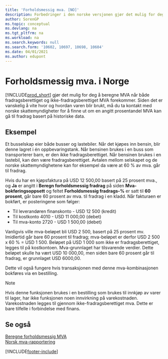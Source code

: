 ```yaml
---
title: 'Forholdsmessig mva. [NO]'
description: Forbedringer i den norske versjonen gjør det mulig for deg å beregne MVA når både fradragsberettiget og ikke-fradragsberettiget MVA forekommer.
author: SorenGP
ms.topic: conceptual
ms.devlang: na
ms.tgt_pltfrm: na
ms.workload: na
ms.search.keywords: null
ms.search.form: '10602, 10697, 10698, 10604'
ms.date: 04/01/2021
ms.author: edupont
---
```

# <a name="proportional-vat-in-norway"></a><a name="proportional-vat-in-norway"></a><a name="proportional-vat-in-norway"></a>Forholdsmessig mva. i Norge
[!INCLUDE[prod_short](../../includes/prod_short.md)] gjør det mulig for deg å beregne MVA når både fradragsberettiget og ikke-fradragsberettiget MVA forekommer. Siden det er vanskelig å vite hvor og hvordan varen blir brukt, må du ta kontakt med norske skattemyndigheter for å finne ut om en angitt prosentandel MVA kan gå til fradrag basert på historiske data.  

## <a name="example"></a><a name="example"></a><a name="example"></a>Eksempel
Et busselskap eier både busser og lastebiler. Når det kjøpes inn bensin, blir denne lagret i én oppbevaringstank. Når bensinen brukes i en buss som transporterer barn, er den ikke fradragsberettiget. Når bensinen brukes i en lastebil, kan den være fradragsberettiget. Avtalen mellom selskapet og de norske skattemyndighetene kan for eksempel da være at 60 % av mva. går til fradrag.  

Hvis du har en kjøpsfaktura på USD 12 500,00 basert på 25 prosent mva., og **Ja** er angitt i **Beregn forholdsmessig fradrag** på siden **Mva-bokføringsoppsett** og feltet **Forholdsmessig fradrags-%** er satt til **60 prosent**, går bare 60 prosent av mva. til fradrag i en kladd. Når fakturaen er bokført, er posteringene som følger:  

- Til leverandøren finanskonto - USD 12 500 (kredit)  
- Til kostkonto 4010 - USD 11 000,00 (debet)  
- Til mva-konto 2720 - USD 1 500,00 (debet)  

Vanligvis ville mva-beløpet bli USD 2 500, basert på 25 prosent mv. Imidlertid går bare 60 prosent til fradrag; mva-beløpet er derfor USD 2 500 x 60 % = USD 1 500. Beløpet på USD 1 000 som ikke er fradragsberettiget, legges til på kostkontoen. Mva-grunnlaget har tilsvarende verdier. Dette beløpet skulle ha vært USD 10 000,00, men siden bare 60 prosent går til fradrag, er grunnlaget USD 6000,00.  

Dette vil også fungere hvis transaksjonen med denne mva-kombinasjonen bokføres via en bestilling.  

> [!NOTE]  
>  Hvis denne funksjonen brukes i en bestilling som brukes til innkjøp av varer til lager, har ikke funksjonen noen innvirkning på varekostnaden. Varekostnaden legges til gjennom ikke-fradragsberettiget mva. Dette er bare tilfelle i forbindelse med finans.  

## <a name="see-also"></a><a name="see-also"></a><a name="see-also"></a>Se også
 [Beregne forholdsmessig MVA](how-to-calculate-proportional-vat.md)   
 [Norsk mva-rapportering](norwegian-vat-reporting.md)


[!INCLUDE[footer-include](../../includes/footer-banner.md)]
